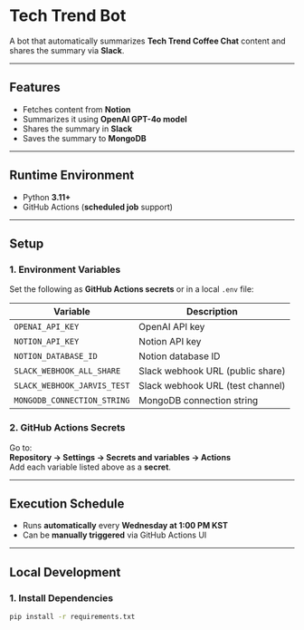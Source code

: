 # Tech Trend Bot

A bot that automatically summarizes **Tech Trend Coffee Chat** content and shares the summary via **Slack**.

---

## Features

- Fetches content from **Notion**
- Summarizes it using **OpenAI GPT-4o model**
- Shares the summary in **Slack**
- Saves the summary to **MongoDB**

---

## Runtime Environment

- Python **3.11+**
- GitHub Actions (**scheduled job** support)

---

## Setup

### 1. Environment Variables

Set the following as **GitHub Actions secrets** or in a local `.env` file:

| Variable | Description |
|----------|-------------|
| `OPENAI_API_KEY` | OpenAI API key |
| `NOTION_API_KEY` | Notion API key |
| `NOTION_DATABASE_ID` | Notion database ID |
| `SLACK_WEBHOOK_ALL_SHARE` | Slack webhook URL (public share) |
| `SLACK_WEBHOOK_JARVIS_TEST` | Slack webhook URL (test channel) |
| `MONGODB_CONNECTION_STRING` | MongoDB connection string |

### 2. GitHub Actions Secrets

Go to:  
**Repository → Settings → Secrets and variables → Actions**  
Add each variable listed above as a **secret**.

---

## Execution Schedule

- Runs **automatically** every **Wednesday at 1:00 PM KST**
- Can be **manually triggered** via GitHub Actions UI

---

## Local Development

### 1. Install Dependencies

```bash
pip install -r requirements.txt
